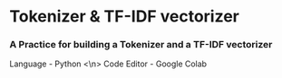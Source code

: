 # Tokenizer & TF-IDF vectorizer
### A Practice for building a Tokenizer and a TF-IDF vectorizer

Language - Python <\n>
Code Editor - Google Colab
